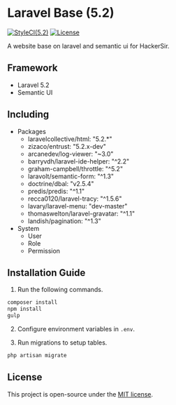 # Laravel Base (5.2)
[![StyleCI(5.2)](https://styleci.io/repos/65561499/shield?branch=5.2)](https://styleci.io/repos/65561499)
[![License](https://img.shields.io/github/license/HackerSir/laravel-base.svg)](https://raw.githubusercontent.com/HackerSir/laravel-base/master/LICENSE)

A website base on laravel and semantic ui for HackerSir.

## Framework
- Laravel 5.2
- Semantic UI

## Including
- Packages
  - laravelcollective/html: "5.2.*"
  - zizaco/entrust: "5.2.x-dev"
  - arcanedev/log-viewer: "~3.0"
  - barryvdh/laravel-ide-helper: "^2.2"
  - graham-campbell/throttle: "^5.2"
  - laravolt/semantic-form: "^1.3"
  - doctrine/dbal: "v2.5.4"
  - predis/predis: "^1.1"
  - recca0120/laravel-tracy: "^1.5.6"
  - lavary/laravel-menu: "dev-master"
  - thomaswelton/laravel-gravatar: "^1.1"
  - landish/pagination: "^1.3"
- System
  - User
  - Role
  - Permission

## Installation Guide
1. Run the following commands.
  ```bash
composer install  
npm install  
gulp
```

2. Configure environment variables in `.env`.

3. Run migrations to setup tables.
  ```bash
php artisan migrate
```

## License
This project is open-source under the [MIT license](http://opensource.org/licenses/MIT).

